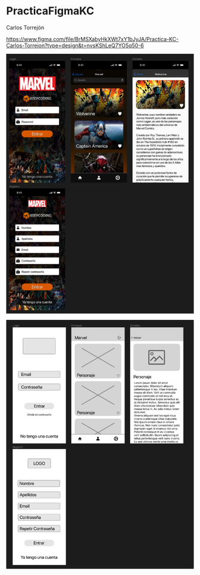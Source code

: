 # PracticaFigmaKC 

Carlos Torrejón

https://www.figma.com/file/BrMSXabyHkXWt7xY1bJyJA/Practica-KC-Carlos-Torrejon?type=design&t=nvsKShLeQ7YO5q50-6

![Final](/Image/Final.png)


![Wireframe](/Image/Wireframe.png)
